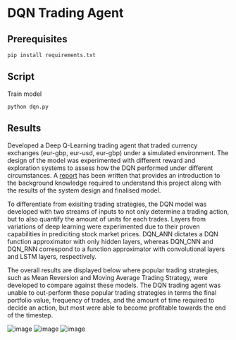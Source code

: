 # DQN Trading Agent

## Prerequisites

```
pip install requirements.txt
```

## Script
Train model
```
python dqn.py
```
## Results
Developed a Deep Q-Learning trading agent that traded currency exchanges (eur-gbp, eur-usd, eur-gbp) under a simulated environment. The design of the model was experimented with different reward and exploration systems to assess how the DQN performed under different circumstances. A [report] has been written that provides an introduction to the background knowledge required to understand this project along with the results of the system design and finalised model. 

[report]: https://github.com/j-truong/disso/blob/master/report/Dissertation.pdf

To differentiate from exisiting trading strategies, the DQN model was developed with two streams of inputs to not only determine a trading action, but to also quantify the amount of units for each trades. Layers from variations of deep learning were experimented due to their proven capabilities in prediciting stock market prices. DQN_ANN dictates a DQN function approximator with only hidden layers, whereas DQN_CNN and DQN_RNN correspond to a function approximator with convolutional layers and LSTM layers, respectively. 

The overall results are displayed below where popular trading strategies, such as Mean Reversion and Moving Average Trading Strategy, were developed to compare against these models. The DQN trading agent was unable to out-perform these popular trading strategies in terms the final portfolio value, frequency of trades, and the amount of time required to decide an action, but most were able to become profitable towards the end of the timestep. 

![image](https://github.com/j-truong/disso/blob/master/images/5_eurgbp.png)
![image](https://github.com/j-truong/disso/blob/master/images/5_eurusd.png)
![image](https://github.com/j-truong/disso/blob/master/images/5_eurchf.png)






